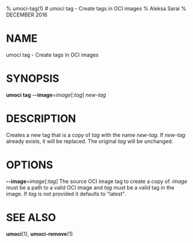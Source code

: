 % umoci-tag(1) # umoci tag - Create tags in OCI images
% Aleksa Sarai
% DECEMBER 2016
# NAME
umoci tag - Create tags in OCI images

# SYNOPSIS
**umoci tag**
**--image**=*image*[:*tag*]
*new-tag*

# DESCRIPTION
Creates a new tag that is a copy of *tag* with the name *new-tag*. If *new-tag*
already exists, it will be replaced. The original *tag* will be unchanged.

# OPTIONS

**--image**=*image*[:*tag*]
  The source OCI image tag to create a copy of. *image* must be a path to a
  valid OCI image and *tag* must be a valid tag in the image. If *tag* is not
  provided it defaults to "latest".

# SEE ALSO
**umoci**(1), **umoci-remove**(1)
